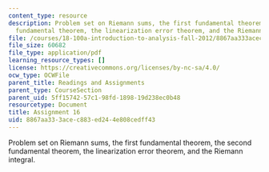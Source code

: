 ```yaml
---
content_type: resource
description: Problem set on Riemann sums, the first fundamental theorem, the second
  fundamental theorem, the linearization error theorem, and the Riemann integral.
file: /courses/18-100a-introduction-to-analysis-fall-2012/8867aa333acec883ed244e808cedff43_MIT18_100AF12_Assign_16.pdf
file_size: 60682
file_type: application/pdf
learning_resource_types: []
license: https://creativecommons.org/licenses/by-nc-sa/4.0/
ocw_type: OCWFile
parent_title: Readings and Assignments
parent_type: CourseSection
parent_uid: 5ff15742-57c1-98fd-1898-19d238ec0b48
resourcetype: Document
title: Assignment 16
uid: 8867aa33-3ace-c883-ed24-4e808cedff43
---
```

Problem set on Riemann sums, the first fundamental theorem, the second fundamental theorem, the linearization error theorem, and the Riemann integral.